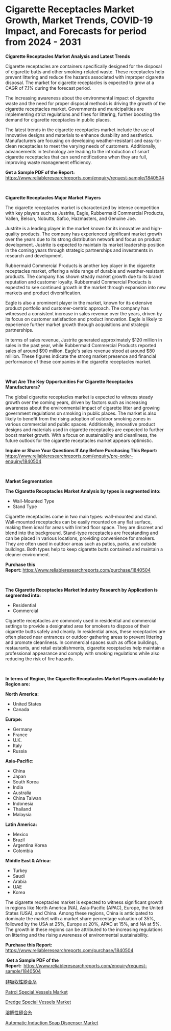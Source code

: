 <p><h1>Cigarette Receptacles Market Growth, Market Trends, COVID-19 Impact, and Forecasts for period from 2024 - 2031</h1></p><p><strong>Cigarette Receptacles Market Analysis and Latest Trends</strong></p>
<p><p>Cigarette receptacles are containers specifically designed for the disposal of cigarette butts and other smoking-related waste. These receptacles help prevent littering and reduce fire hazards associated with improper cigarette disposal. The market for cigarette receptacles is expected to grow at a CAGR of 7.1% during the forecast period.</p><p>The increasing awareness about the environmental impact of cigarette waste and the need for proper disposal methods is driving the growth of the cigarette receptacles market. Governments and municipalities are implementing strict regulations and fines for littering, further boosting the demand for cigarette receptacles in public places.</p><p>The latest trends in the cigarette receptacles market include the use of innovative designs and materials to enhance durability and aesthetics. Manufacturers are focusing on developing weather-resistant and easy-to-clean receptacles to meet the varying needs of customers. Additionally, advancements in technology are leading to the introduction of smart cigarette receptacles that can send notifications when they are full, improving waste management efficiency.</p></p>
<p><strong>Get a Sample PDF of the Report:&nbsp;</strong> <a href="https://www.reliableresearchreports.com/enquiry/request-sample/1840504">https://www.reliableresearchreports.com/enquiry/request-sample/1840504</a></p>
<p>&nbsp;</p>
<p><strong>Cigarette Receptacles Major Market Players</strong></p>
<p><p>The cigarette receptacles market is characterized by intense competition with key players such as Justrite, Eagle, Rubbermaid Commercial Products, Vallen, Belson, Nobutts, Safco, Hazmasters, and Genuine Joe. </p><p>Justrite is a leading player in the market known for its innovative and high-quality products. The company has experienced significant market growth over the years due to its strong distribution network and focus on product development. Justrite is expected to maintain its market leadership position in the coming years through strategic partnerships and investments in research and development.</p><p>Rubbermaid Commercial Products is another key player in the cigarette receptacles market, offering a wide range of durable and weather-resistant products. The company has shown steady market growth due to its brand reputation and customer loyalty. Rubbermaid Commercial Products is expected to see continued growth in the market through expansion into new markets and product diversification.</p><p>Eagle is also a prominent player in the market, known for its extensive product portfolio and customer-centric approach. The company has witnessed a consistent increase in sales revenue over the years, driven by its focus on customer satisfaction and product innovation. Eagle is likely to experience further market growth through acquisitions and strategic partnerships.</p><p>In terms of sales revenue, Justrite generated approximately $120 million in sales in the past year, while Rubbermaid Commercial Products reported sales of around $90 million. Eagle's sales revenue stood at around $80 million. These figures indicate the strong market presence and financial performance of these companies in the cigarette receptacles market.</p></p>
<p>&nbsp;</p>
<p><strong>What Are The Key Opportunities For Cigarette Receptacles Manufacturers?</strong></p>
<p><p>The global cigarette receptacles market is expected to witness steady growth over the coming years, driven by factors such as increasing awareness about the environmental impact of cigarette litter and growing government regulations on smoking in public places. The market is also likely to benefit from the rising adoption of outdoor smoking zones in various commercial and public spaces. Additionally, innovative product designs and materials used in cigarette receptacles are expected to further boost market growth. With a focus on sustainability and cleanliness, the future outlook for the cigarette receptacles market appears optimistic.</p></p>
<p><strong>Inquire or Share Your Questions If Any Before Purchasing This Report:</strong> <a href="https://www.reliableresearchreports.com/enquiry/pre-order-enquiry/1840504">https://www.reliableresearchreports.com/enquiry/pre-order-enquiry/1840504</a></p>
<p>&nbsp;</p>
<p><strong>Market Segmentation</strong></p>
<p><strong>The Cigarette Receptacles Market Analysis by types is segmented into:</strong></p>
<p><ul><li>Wall-Mounted Type</li><li>Stand Type</li></ul></p>
<p><p>Cigarette receptacles come in two main types: wall-mounted and stand. Wall-mounted receptacles can be easily mounted on any flat surface, making them ideal for areas with limited floor space. They are discreet and blend into the background. Stand-type receptacles are freestanding and can be placed in various locations, providing convenience for smokers. They are often used in outdoor areas such as patios, parks, and outside buildings. Both types help to keep cigarette butts contained and maintain a cleaner environment.</p></p>
<p><strong>Purchase this Report:&nbsp;</strong><a href="https://www.reliableresearchreports.com/purchase/1840504">https://www.reliableresearchreports.com/purchase/1840504</a></p>
<p>&nbsp;</p>
<p><strong>The Cigarette Receptacles Market Industry Research by Application is segmented into:</strong></p>
<p><ul><li>Residential</li><li>Commercial</li></ul></p>
<p><p>Cigarette receptacles are commonly used in residential and commercial settings to provide a designated area for smokers to dispose of their cigarette butts safely and cleanly. In residential areas, these receptacles are often placed near entrances or outdoor gathering areas to prevent littering and promote cleanliness. In commercial spaces such as office buildings, restaurants, and retail establishments, cigarette receptacles help maintain a professional appearance and comply with smoking regulations while also reducing the risk of fire hazards.</p></p>
<p>&nbsp;</p>
<p><strong>In terms of Region, the Cigarette Receptacles Market Players available by Region are:</strong></p>
<p>
    <p> <strong> North America: </strong>
        <ul>
            <li>United States</li>
            <li>Canada</li>
        </ul>
        </p> 
    <p> <strong> Europe: </strong>
        <ul>
            <li>Germany</li>
            <li>France</li>
            <li>U.K.</li>
            <li>Italy</li>
            <li>Russia</li>
        </ul>
        </p> 
    <p> <strong> Asia-Pacific: </strong>
        <ul>
            <li>China</li>
            <li>Japan</li>
            <li>South Korea</li>
            <li>India</li>
            <li>Australia</li>
            <li>China Taiwan</li>
            <li>Indonesia</li>
            <li>Thailand</li>
            <li>Malaysia</li>
        </ul>
        </p> 
    <p> <strong> Latin America: </strong>
        <ul>
            <li>Mexico</li>
            <li>Brazil</li>
            <li>Argentina Korea</li>
            <li>Colombia</li>
        </ul>
        </p> 
    <p> <strong> Middle East & Africa: </strong>
        <ul>
            <li>Turkey</li>
            <li>Saudi</li>
            <li>Arabia</li>
            <li>UAE</li>
            <li>Korea</li>
        </ul>
    </p>
    </p>
<p><p>The cigarette receptacles market is expected to witness significant growth in regions like North America (NA), Asia-Pacific (APAC), Europe, the United States (USA), and China. Among these regions, China is anticipated to dominate the market with a market share percentage valuation of 35%, followed by the USA at 25%, Europe at 20%, APAC at 15%, and NA at 5%. The growth in these regions can be attributed to the increasing regulations on littering and the rising awareness of environmental sustainability.</p></p>
<p><strong>Purchase this Report: </strong><a href="https://www.reliableresearchreports.com/purchase/1840504">https://www.reliableresearchreports.com/purchase/1840504</a></p>
<p>&nbsp;<strong>Get a Sample PDF of the Report:&nbsp;&nbsp;</strong><a href="https://www.reliableresearchreports.com/enquiry/request-sample/1840504">https://www.reliableresearchreports.com/enquiry/request-sample/1840504</a></p>
<p><strong></strong></p>
<p><p><a href="https://github.com/vtbvgl20191192/Market-Research-Report-List-1/blob/main/14149625915.md">非吸収性縫合糸</a></p><p><a href="https://issuu.com/reportprime-2/docs/patrol-special-vessels-market-size-2030.pptx">Patrol Special Vessels Market</a></p><p><a href="https://issuu.com/reportprime-2/docs/dredge-special-vessels-market-size-2030.pptx">Dredge Special Vessels Market</a></p><p><a href="https://github.com/avwofrml53535/Market-Research-Report-List-1/blob/main/28796125914.md">溶解性縫合糸</a></p><p><a href="https://github.com/mbisetmhermsr/Market-Research-Report-List-1/blob/main/automatic-induction-soap-dispenser-market.md">Automatic Induction Soap Dispenser Market</a></p></p>